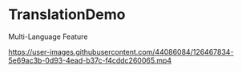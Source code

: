 # TranslationDemo
Multi-Language Feature

https://user-images.githubusercontent.com/44086084/126467834-5e69ac3b-0d93-4ead-b37c-f4cddc260065.mp4

